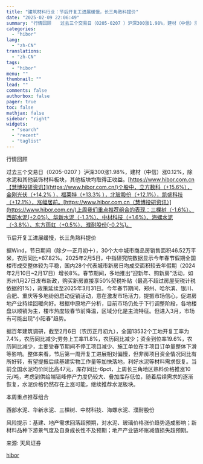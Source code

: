 ```yaml
---
title: "建筑材料行业：节后开复工进展缓慢，长三角熟料提价"
date: "2025-02-09 22:06:49"
summary: "行情回顾　　过去三个交易日（0205-0207 ）沪深300涨1.98%，建材（中信）涨0.1..."
categories:
  - "hibor"
lang:
  - "zh-CN"
translations:
  - "zh-CN"
tags:
  - "hibor"
menu: ""
thumbnail: ""
lead: ""
comments: false
authorbox: false
pager: true
toc: false
mathjax: false
sidebar: "right"
widgets:
  - "search"
  - "recent"
  - "taglist"
---
```


行情回顾

过去三个交易日（0205-0207 ）沪深300涨1.98%，建材（中信）涨0.12%，除水泥和其他装饰材料板块，其他板块均取得正收益。[https://www.hibor.com.cn【慧博投研资讯】](https://www.hibor.com.cn/)个股中，立方数科（+15.6%），金刚光伏（+14.2% ），福莱特（+13.3% ），北玻股份（+12.1%），凯盛科技（+12.1%），涨幅居前。[https://www.hibor.com.cn（慧博投研资讯）](https://www.hibor.com.cn/)上周我们重点推荐组合的表现：三棵树（-1.6%）、西部水泥(+2.0%)、华新水泥（-1.3%）、中材科技（+1.6%）、海螺水泥（-3.8%）、东方雨虹（+0.5%）、濮耐股份(-0.2%)。

节后开复工进展缓慢，长三角熟料提价

据Wind，节日期间（除夕—正月初十），30个大中城市商品房销售面积46.52万平米，农历同比+67.82%。2025年2月5日，中指研究院数据显示今年春节假期全国楼市成交整体较为平稳，国内28个代表城市新房日均成交面积较去年假期（2024年2月10日~2月17日）增长8%。春节期间，多地推出“迎新年、购新房”活动，如苏州1月27日发布新政，购买新房直接享50%契税补贴（最高不超过房屋契税计税依据的1%），政策延续至2025年3月31日。今年春节期间，郑州、哈尔滨、银川、合肥、重庆等多地纷纷启动促销活动，意在激发市场活力，提振市场信心，促进房地产业持续回暖向好。根据中原地产分析，目前市场仍处于下行调整阶段，各地楼盘以顺销为主，楼市热度较春节前降温，区域分化是主流特征。但进入3月，市场有可能出现“小阳春”趋势。

据百年建筑调研，截至2月6日（农历正月初九），全国13532个工地开复工率为7.4%，农历同比减少;劳务上工率11.8%，农历同比减少；资金到位率19.6%，农历同比减少，主要受春节期间不停工项目减少、施工单位在手项目订单量整体下滑等影响。整体来看，节后第一周开复工进展相对偏慢，但非房项目资金情况同比有所好转，有望提振后续基建实物工作量等加快落地，利好水泥等材料需求恢复。当前全国水泥均价同比高47元，库存同比-6pct，上周长三角地区熟料价格推涨10元/吨，考虑到供给端错峰停产力度仍较大、叠加库存低位，随着后续需求的逐渐恢复，水泥价格仍然存在上涨可能，继续推荐水泥板块。

本周重点推荐组合

西部水泥、华新水泥、三棵树、中材科技、海螺水泥、濮耐股份

风险提示：基建、地产需求回落超预期，对水泥、玻璃价格涨价趋势造成影响；新材料品种下游景气度及自身成长性不及预期；地产产业链坏账减值损失超预期。

来源: 天风证券

[hibor](https://www.hibor.com.cn/data/7d9a33c6208356ded4ad9f28bbec0c48.html)

